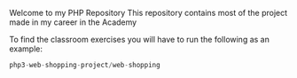 Welcome to my PHP Repository
This repository contains most of the project made in my career in the Academy 

To find the classroom exercises you will have to run the following as an example:

```php
php3-web-shopping-project/web-shopping
```




